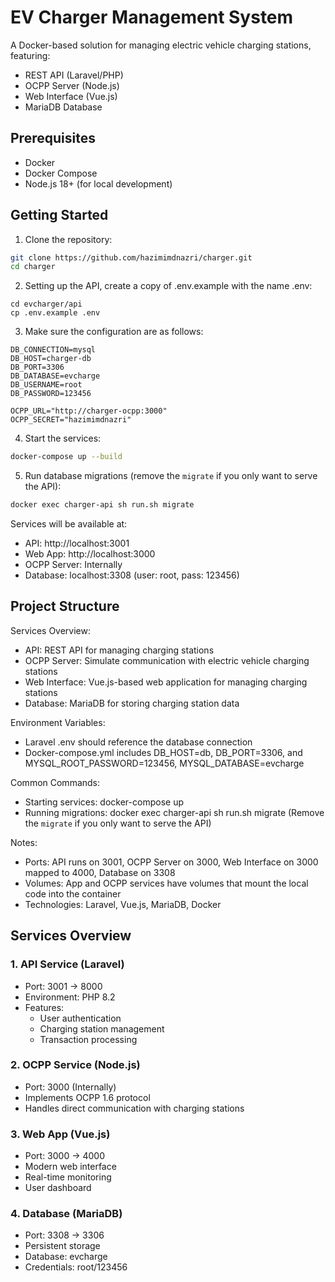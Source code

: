 # EV Charger Management System

A Docker-based solution for managing electric vehicle charging stations, featuring:
- REST API (Laravel/PHP)
- OCPP Server (Node.js)
- Web Interface (Vue.js)
- MariaDB Database

## Prerequisites

- Docker
- Docker Compose
- Node.js 18+ (for local development)

## Getting Started

1. Clone the repository:
```bash
git clone https://github.com/hazimimdnazri/charger.git
cd charger
```
2. Setting up the API, create a copy of .env.example with the name .env:
```
cd evcharger/api
cp .env.example .env
```

3. Make sure the configuration are as follows:
```
DB_CONNECTION=mysql
DB_HOST=charger-db
DB_PORT=3306
DB_DATABASE=evcharge
DB_USERNAME=root
DB_PASSWORD=123456

OCPP_URL="http://charger-ocpp:3000"
OCPP_SECRET="hazimimdnazri"
```

4. Start the services:
```bash
docker-compose up --build
```

5. Run database migrations (remove the `migrate` if you only want to serve the API):
```bash
docker exec charger-api sh run.sh migrate
```

Services will be available at:
- API: http://localhost:3001
- Web App: http://localhost:3000
- OCPP Server: Internally
- Database: localhost:3308 (user: root, pass: 123456)

## Project Structure

Services Overview:
- API: REST API for managing charging stations
- OCPP Server: Simulate communication with electric vehicle charging stations
- Web Interface: Vue.js-based web application for managing charging stations
- Database: MariaDB for storing charging station data

Environment Variables:
- Laravel .env should reference the database connection
- Docker-compose.yml includes DB_HOST=db, DB_PORT=3306, and MYSQL_ROOT_PASSWORD=123456, MYSQL_DATABASE=evcharge

Common Commands:
- Starting services: docker-compose up
- Running migrations: docker exec charger-api sh run.sh migrate (Remove the `migrate` if you only want to serve the API)

Notes:
- Ports: API runs on 3001, OCPP Server on 3000, Web Interface on 3000 mapped to 4000, Database on 3308
- Volumes: App and OCPP services have volumes that mount the local code into the container
- Technologies: Laravel, Vue.js, MariaDB, Docker

## Services Overview

### 1. API Service (Laravel)
- Port: 3001 → 8000
- Environment: PHP 8.2
- Features:
  - User authentication
  - Charging station management
  - Transaction processing

### 2. OCPP Service (Node.js)
- Port: 3000 (Internally)
- Implements OCPP 1.6 protocol
- Handles direct communication with charging stations

### 3. Web App (Vue.js)
- Port: 3000 → 4000
- Modern web interface
- Real-time monitoring
- User dashboard

### 4. Database (MariaDB)
- Port: 3308 → 3306
- Persistent storage
- Database: evcharge
- Credentials: root/123456